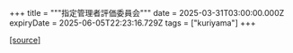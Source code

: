 +++
title = """指定管理者評価委員会"""
date = 2025-03-31T03:00:00.000Z
expiryDate = 2025-06-05T22:23:16.729Z
tags = ["kuriyama"]
+++


[[source]](https://www.town.kuriyama.hokkaido.jp/soshiki/32/603.html)
